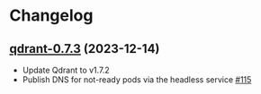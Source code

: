 # Changelog

## [qdrant-0.7.3](https://github.com/qdrant/qdrant-helm/tree/qdrant-0.7.3) (2023-12-14)

- Update Qdrant to v1.7.2
- Publish DNS for not-ready pods via the headless service [#115](https://github.com/qdrant/qdrant-helm/pull/115)
